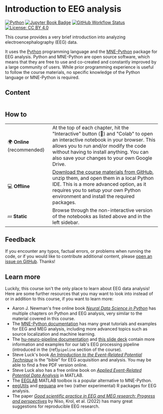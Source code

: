 # Introduction to EEG analysis

[![Python](https://img.shields.io/badge/🐍-Python-blue)](<https://www.python.org/>)
[![Jupyter Book Badge](https://jupyterbook.org/badge.svg)](<https://alexenge.github.io/intro-to-eeg/>)
[![GitHub Workflow Status](https://img.shields.io/github/actions/workflow/status/alexenge/intro-to-eeg/deploy.yml)](https://github.com/alexenge/intro-to-eeg/actions/workflows/deploy.yml)
[![License: CC BY 4.0](https://img.shields.io/badge/License-CC_BY_4.0-lightgrey.svg)](https://creativecommons.org/licenses/by/4.0/)

This course provides a very brief introduction into analyzing electroencephalography (EEG) data.

It uses the [Python](https://www.python.org/) programming language and the [MNE-Python](https://mne.tools/stable/index.html) package for EEG analysis.
Python and MNE-Python are open source software, which means that they are free to use and co-created and constantly improved by a large community of users.
While prior programming experience is useful to follow the course materials, no specific knowledge of the Python language or MNE-Python is required.

## Content

```{tableofcontents}
```

## How to

|                            |                                                                                                                                                                                                                                                                                                |
| -------------------------- | ---------------------------------------------------------------------------------------------------------------------------------------------------------------------------------------------------------------------------------------------------------------------------------------------- |
| 🌍 **Online** (recommended) | At the top of each chapter, hit the "Interactive" button (🚀) and "Colab" to open an interactive notebook in your browser. This allows you to run and/or modify the code without having to install anything. You can also save your changes to your own Google Drive.                           |
| 💻 **Offline**              | [Download the course materials from GitHub](https://github.com/alexenge/intro-to-eeg/archive/refs/heads/main.zip), unzip them, and open them in a local Python IDE. This is a more advanced option, as it requires you to setup your own Python environment and install the required packages. |
| 💤 **Static**               | Browse through the non-interactive version of the notebooks as listed above and in the left sidebar.                                                                                                                                                                                           |

## Feedback

If you encounter any typos, factual errors, or problems when running the code, or if you would like to contribute additional content, please [open an issue on GitHub](https://github.com/alexenge/intro-to-eeg/issues).
Thanks!

## Learn more

Luckily, this course isn't the only place to learn about EEG data analysis!
Here are some further resources that you may want to look into instead of or in addition to this course, if you want to learn more:

* Aaron J. Newman's free online book [*Neural Data Science in Python*](https://neuraldatascience.io) has multiple chapters on Python and EEG analysis, very similar to the material covered in this course.
* The [MNE-Python documentation](https://mne.tools/stable/index.html) has many great tutorials and examples for EEG and MEG analysis, including more advanced topics such as source localization and machine learning.
* The [hu-neuro-pipeline documentation](https://hu-neuro-pipeline.readthedocs.io/en/stable/index.html) and [this slide deck](https://github.com/alexenge/hu-neuro-pipeline-workshop/blob/main/slides.pdf) contain more information and examples for our lab's EEG processing pipeline (introduced in the {ref}`pipeline` section of the course).
* Steve Luck's book [*An Introduction to the Event-Related Potential Technique*](https://mitpress.mit.edu/books/introduction-event-related-potential-technique-second-edition) is the "bible" for EEG acquisition and analysis.
  You may be able to find a free PDF version online.
* Steve Luck also has a free online book on [*Applied Event-Related Potential Data Analysis*](https://socialsci.libretexts.org/Bookshelves/Psychology/Biological_Psychology/Applied_Event-Related_Potential_Data_Analysis_(Luck)) in MATLAB.
* The [EEGLAB](https://sccn.ucsd.edu/eeglab/index.php) MATLAB toolbox is a popular alternative to MNE-Python.
* [eegUtils](https://craddm.github.io/eegUtils/) and [eeguana](https://bruno.nicenboim.me/eeguana/) are two (rather experimental) R packages for EEG analysis.
* The paper [*Good scientific practice in EEG and MEG research: Progress and perspectives*](https://doi.org/10.1016/j.neuroimage.2022.119056) by Niso, Krol, et al. (2022) has many great suggestions for reproducible EEG research.
